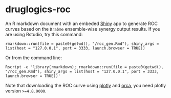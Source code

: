 # druglogics-roc

An R markdown document with an embeded [Shiny](https://shiny.rstudio.com/) app to generate ROC curves based 
on the `Drabme` ensemble-wise synergy output results. If you are using Rstudio,
try this command:
```
rmarkdown::run(file = paste0(getwd(), "/roc_gen.Rmd"), shiny_args = list(host = "127.0.0.1", port = 3333, launch.browser = TRUE))
```
Or from the command line:
```
Rscript -e 'library(rmarkdown); rmarkdown::run(file = paste0(getwd(), "/roc_gen.Rmd"), shiny_args = list(host = "127.0.0.1", port = 3333, launch.browser = TRUE))'
```

Note that downloading the ROC curve using [plotly](https://github.com/ropensci/plotly) and [orca](https://github.com/plotly/orca), you need plotly version `>=4.8.9000`.
